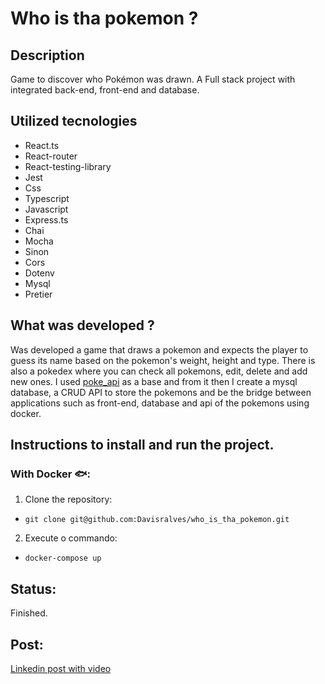 # Who is tha pokemon ?

## Description
Game to discover who Pokémon was drawn. A Full stack project with integrated back-end, front-end and database.

## Utilized tecnologies

- React.ts
- React-router
- React-testing-library
- Jest
- Css
- Typescript
- Javascript
- Express.ts
- Chai
- Mocha
- Sinon
- Cors
- Dotenv
- Mysql
- Pretier


## What was developed ?
Was developed a game that draws a pokemon and expects the player to guess its name based on the pokemon's weight, height and type. There is also a pokedex where you can check all pokemons, edit, delete and add new ones. I used [poke_api](https://pokeapi.co/) as a base and from it then I create a mysql database, a CRUD API to store the pokemons and be the bridge between applications such as front-end, database and api of the pokemons using docker.

## Instructions to install and run the project.

### With Docker 🐟:

1. Clone the repository:
* ```git clone git@github.com:Davisralves/who_is_tha_pokemon.git ```
2. Execute o commando: 
* ``` docker-compose up ```
    
## Status: 
Finished.

## Post:
[Linkedin post with video](https://www.linkedin.com/feed/update/urn:li:activity:7183058927096348673)
